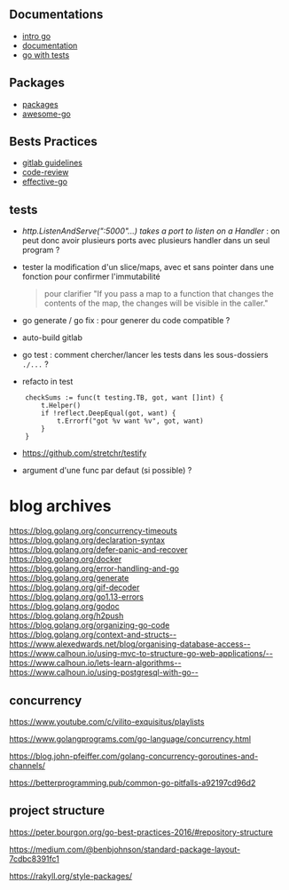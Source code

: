 ## Documentations
- [intro go](http://www.golang-book.com/books/intro)
- [documentation](https://golang.org/doc/)
- [go with tests](https://quii.gitbook.io/learn-go-with-tests/)

## Packages
- [packages](https://pkg.go.dev/)
- [awesome-go](https://github.com/avelino/awesome-go)

## Bests Practices
- [gitlab guidelines](https://docs.gitlab.com/ee/development/go_guide/)
- [code-review](https://github.com/golang/go/wiki/CodeReviewComments)
- [effective-go](https://golang.org/doc/effective_go)

## tests

- *http.ListenAndServe(":5000"...) takes a port to listen on a Handler* : on peut donc avoir plusieurs ports avec plusieurs handler dans un seul program ?

- tester la modification d'un slice/maps, avec et sans pointer dans une fonction pour confirmer l'immutabilité

  > pour clarifier "If you pass a map to a function that changes the contents of the map, the changes will be visible in the caller."

- go generate / go fix : pour generer du code compatible ?

- auto-build gitlab

- go test : comment chercher/lancer les tests dans les sous-dossiers `./...` ?

- refacto in test
```
    checkSums := func(t testing.TB, got, want []int) {
        t.Helper()
        if !reflect.DeepEqual(got, want) {
            t.Errorf("got %v want %v", got, want)
        }
    }
```

- https://github.com/stretchr/testify

- argument d'une func par defaut (si possible) ?

# blog archives

https://blog.golang.org/concurrency-timeouts  
https://blog.golang.org/declaration-syntax  
https://blog.golang.org/defer-panic-and-recover  
https://blog.golang.org/docker  
https://blog.golang.org/error-handling-and-go  
https://blog.golang.org/generate  
https://blog.golang.org/gif-decoder  
https://blog.golang.org/go1.13-errors  
https://blog.golang.org/godoc  
https://blog.golang.org/h2push  
https://blog.golang.org/organizing-go-code  
https://blog.golang.org/context-and-structs--
https://www.alexedwards.net/blog/organising-database-access--
https://www.calhoun.io/using-mvc-to-structure-go-web-applications/--
https://www.calhoun.io/lets-learn-algorithms--
https://www.calhoun.io/using-postgresql-with-go--

## concurrency

https://www.youtube.com/c/vilito-exquisitus/playlists

https://www.golangprograms.com/go-language/concurrency.html

https://blog.john-pfeiffer.com/golang-concurrency-goroutines-and-channels/

https://betterprogramming.pub/common-go-pitfalls-a92197cd96d2

## project structure

https://peter.bourgon.org/go-best-practices-2016/#repository-structure

https://medium.com/@benbjohnson/standard-package-layout-7cdbc8391fc1

https://rakyll.org/style-packages/


